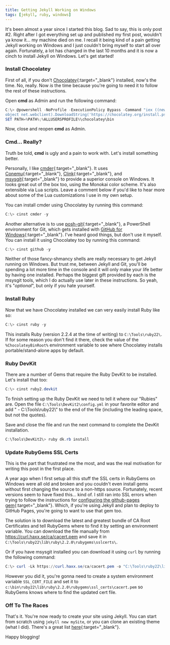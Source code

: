 ```yaml
---
title: Getting Jekyll Working on Windows
tags: [jekyll, ruby, windows]
---
```


It's been almost a year since I started this blog. Sad to say, this is only post #2. Right after I got everything set up and published my first post, wouldn't ya know it... my machine died on me. I recall it being kind of a pain getting Jekyll working on Windows and I just couldn't bring myself to start all over again. Fortunately, a lot has changed in the last 10 months and it is now a cinch to install Jekyll on Windows. Let's get started!

### Install Chocolatey
First of all, if you don't [Chocolatey](https://chocolatey.org/){:target="_blank"} installed, now's the time. No, really. Now _is_ the time because you're going to need it to follow the rest of these instructions.

Open **cmd** as Admin and run the following command:

```powershell
C:\> @powershell -NoProfile -ExecutionPolicy Bypass -Command "iex ((new-
object net.webclient).DownloadString('https://chocolatey.org/install.ps1'))" && 
SET PATH=%PATH%;%ALLUSERSPROFILE%\chocolatey\bin
```

Now, close and reopen **cmd** as Admin. 

### Cmd... Really?
Truth be told, **cmd** is ugly and a pain to work with. Let's install something better.

Personally, I like [cmder](http://cmder.net/){:target="_blank"}. It uses [Conemu](https://conemu.github.io/){:target="_blank"}, [Clink](https://mridgers.github.io/clink/){:target="_blank"}, and [msysgit](https://msysgit.github.io/){:target="_blank"} to provide a superior console on Windows. It looks great out of the box too, using the Monokai color scheme. It's also extensible via Lua scripts. Leave a comment below if you'd like to hear more about some of the Lua customizations I use in my own setup.

You can install cmder using Chocolatey by running this command:

```powershell
C:\> cinst cmder -y
```

Another alternative is to use [posh-git](https://dahlbyk.github.io/posh-git/){:target="_blank"}, a PowerShell environment for Git, which gets installed with [GitHub for Windows](https://desktop.github.com/){:target="_blank"}. I've heard good things, but don't use it myself. You can install it using Chocolatey too by running this command:

```powershell
C:\> cinst github -y
```

Neither of those fancy-shmancy shells are really necessary to get Jekyll running on Windows. But trust me, between Jekyll and Git, you'll be spending a lot more time in the console and it will only make your life better by having one installed. Perhaps the biggest gift provided by each is the msysgit tools, which I do actually use later in these instructions. So yeah, it's "*optional*", but only if you hate yourself.

### Install Ruby
Now that we have Chocolatey installed we can very easily install Ruby like so:

```powershell
C:\> cinst ruby -y
```

This installs Ruby (version 2.2.4 at the time of writing) to `C:\Tools\ruby22\`. If for some reason you don't find it there, check the value of the `%ChocolateyBinRoot%` environment variable to see where Chocolatey installs portable/stand-alone apps by default.

### Ruby DevKit
There are a number of Gems that require the Ruby DevKit to be installed. Let's install that too:

```powershell
C:\> cinst ruby2.devkit
```

To finish setting up the Ruby DevKit we need to tell it where our "Rubies" are. Open the file `C:\Tools\DevKit2\config.yml` in your favorite editor and add " - C:\\Tools\\ruby22\\" to the end of the file (including the leading space, but not the quotes).

Save and close the file and run the next command to complete the DevKit installation.

```powershell
C:\Tools\DevKit2\> ruby dk.rb install
```

### Update RubyGems SSL Certs
This is the part that frustrated me the most, and was the real motivation for writing this post in the first place.

A year ago when I first setup all this stuff the SSL certs in RubyGems on Windows were all old and broken and you couldn't even install gems without first changing the source to a non-https source. Fortunately, recent versions seem to have fixed this... kind of. I still ran into SSL errors when trying to follow the instructions for [configuring the github-pages gem](https://jekyllrb.com/docs/github-pages/){:target="_blank"}. Which, if you're using Jekyll and plan to deploy to GitHub Pages, you're going to want to use that gem too.

The solution is to download the latest and greatest bundle of CA Root Certificates and tell RubyGems where to find it by setting an environment variable. You can download the file manually from <https://curl.haxx.se/ca/cacert.pem> and save it in `C:\Tools\ruby22\lib\ruby\2.2.0\rubygems\sslcerts\`. 

Or if you have msysgit installed you can download it using `curl` by running the following command:

```powershell
C:\> curl -Lk https://curl.haxx.se/ca/cacert.pem -o "C:\Tools\ruby22\lib\ruby\2.2.0\rubygems\ssl_certs\cacert.pem"
```

However you did it, you're gonna need to create a system environment variable `SSL_CERT_FILE` and set it to `c:\bin\ruby22\lib\ruby\2.2.0\rubygems\ssl_certs\cacert.pem` so RubyGems knows where to find the updated cert file.

### Off To The Races
That's it. You're now ready to create your site using Jekyll. You can start from scratch using `jekyll new mySite`, or you can clone an existing theme (what I did). There's a great list [here](https://github.com/jekyll/jekyll/wiki/Themes){:target="_blank"}.

Happy blogging!


